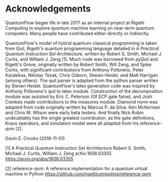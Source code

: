# Acknowledgements

QuantumFlow began life in late 2017 as an internal project at Rigetti Computing
to explore quantum machine learning on near-term quantum computers. Many 
people have contributed either directly or indirectly.

QuantumFlow's model of hybrid quantum-classical programming is taken
from Quil, Rigetti's quantum programming language detailed in *A Practical
Quantum Instruction Set Architecture*, written by Robert S. Smith, Michael J.
Curtis, and William J. Zeng [1]. Much code was borrowed from pyQuil and Rigetti's
Grove, originally written by Robert Smith, Will Zeng, and Spike Curtis, with
significant contributions from Anthony Polloreno, Peter Karalekas, Nikolas
Tezak, Chris Osborn, Steven Heidel, and Matt Harrigan (among others). The
quil parser is adapted from the python parser written by Steven Heidel.
QuantumFlow's latex generation code was inspired by Anthony Polloreno's quil
to latex module. Construction of the decomposition module was assisted by
Eric C. Peterson (Of ECP gate fame), and Josh Combes made contributions to
the measures module. Diamond norm was adapted from code originally written by
Marcus P. da Silva. Keri McKerinan and Chris M. Wilson were early beta
testers. And finally Nick Rubin undoubtably has the single greatest
contribution, as the gate definitions, Kraus operators, and simulation model
were all adapted from his reference-qvm [2].  
  

Gavin E. Crooks (2018-11-01)


   [1]  A Practical Quantum Instruction Set Architecture
        Robert S. Smith, Michael J. Curtis, William J. Zeng
        arXiv:1608.03355 https://arxiv.org/abs/1608.03355

   [2]  reference-qvm: A reference implementation for a quantum virtual machine
   	    in Python https://github.com/rigetticomputing/reference-qvm